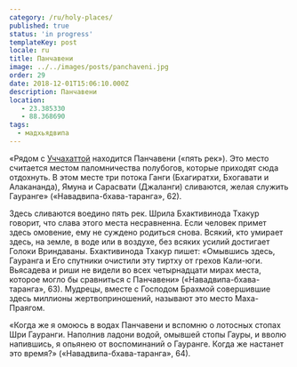 ```yaml
---
category: /ru/holy-places/
published: true
status: 'in progress'
templateKey: post
locale: ru
title: Панчавени
image: ../../images/posts/panchaveni.jpg
order: 29
date: 2018-12-01T15:06:10.000Z
description: Панчавени
location:
   - 23.385330
   - 88.368690
tags:
  - мадхьядвипа
---
```


«Рядом с [Уччахаттой](/ru/uchahatta) находится Панчавени («пять рек»). Это место считается местом паломничества полубогов, которые приходят сюда отдохнуть. В этом месте три потока Ганги (Бхагиратхи, Бхогавати и Алакананда), Ямуна и Сарасвати (Джаланги) сливаются, желая служить Гауранге» («Навадвипа-бхава-таранга», 62).

Здесь сливаются воедино пять рек. Шрила Бхактивинода Тхакур говорит, что слава этого места несравненна. Если человек примет здесь омовение, ему не суждено родиться снова. Всякий, кто умирает здесь, на земле, в воде или в воздухе, без всяких усилий достигает Голоки Вриндаваны. Бхактивинода Тхакур пишет: «Омывшись здесь, Гауранга и Его спутники очистили эту тиртху от грехов Кали-юги. Вьясадева и риши не видели во всех четырнадцати мирах места, которое могло бы сравниться с Панчавени» («Навадвипа-бхава-таранга», 63). Мудрецы, вместе с Господом Брахмой совершившие здесь миллионы жертвоприношений, называют это место Маха-Праягом.

«Когда же я омоюсь в водах Панчавени и вспомню о лотосных стопах Шри Гауранги. Наполнив ладони водой, омывшей стопы Гауры, и вволю напившись, я опьянею от воспоминаний о Гауранге. Когда же настанет это время?» («Навадвипа-бхава-таранга», 64).

<tbd locale="ru" url="mailto:haribol@mayapur.live"></tbd>
